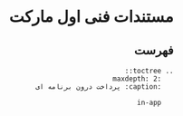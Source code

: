 <div dir="rtl">

مستندات فنی اول مارکت
=====================

فهرست
-----

```eval_rst
.. toctree::
   :maxdepth: 2
   :caption: پرداخت درون برنامه ای

   in-app

```

</div>
